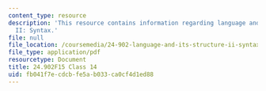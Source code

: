 ```yaml
---
content_type: resource
description: 'This resource contains information regarding language and its structure
  II: Syntax.'
file: null
file_location: /coursemedia/24-902-language-and-its-structure-ii-syntax-fall-2015/fb041f7ecdcbfe5ab033ca0cf4d1ed88_MIT24_902F15_Class14.pdf
file_type: application/pdf
resourcetype: Document
title: 24.902F15 Class 14
uid: fb041f7e-cdcb-fe5a-b033-ca0cf4d1ed88
---
```

